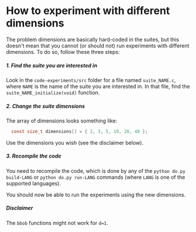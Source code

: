 How to experiment with different dimensions
===========================================

The problem dimensions are basically hard-coded in the suites, but this doesn't mean 
that you cannot (or should not) run experiments with different dimensions. To do so,
follow these three steps:

##### 1. Find the suite you are interested in

Look in the `code-experiments/src` folder for a file named `suite_NAME.c`, where `NAME`
is the name of the suite you are interested in. In that file, find the 
`suite_NAME_initialize(void)` function. 

##### 2. Change the suite dimensions

The array of dimensions looks something like: 
```c
  const size_t dimensions[] = { 2, 3, 5, 10, 20, 40 };
```

Use the dimensions you wish (see the disclaimer below).

##### 3. Recompile the code

You need to recompile the code, which is done by any of the `python do.py build-LANG` or
`python do.py run-LANG` commands (where `LANG` is one of the supported languages).

You should now be able to run the experiments using the new dimensions.  

##### Disclaimer

The `bbob` functions might not work for `d=1`.  
